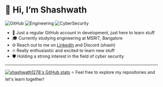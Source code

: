 # 👋 Hi, I’m Shashwath

![GitHub](https://img.shields.io/badge/GitHub-Learning-informational)
![Engineering](https://img.shields.io/badge/Engineering-MSRIT-blue)
![CyberSecurity](https://img.shields.io/badge/Interest-CyberSecurity-yellowgreen)

- 🚀 Just a regular GitHub account in development, just here to learn stuff
- 🎓 Currently studying engineering at MSRIT, Bangalore
- 🌐 Reach out to me on [LinkedIn](https://www.linkedin.com/in/shashwath-prabhu-1b144827a/) and Discord (shash)
- 🔥 Really enthusiastic and excited to learn new stuff
- 🛡️ Holding a strong interest in the field of cyber security

---
[![shashwath1278's GitHub stats](https://github-readme-stats.vercel.app/api?username=anuraghazra)](https://github.com/anuraghazra/github-readme-stats)
⭐️ Feel free to explore my repositories and let's learn together!


